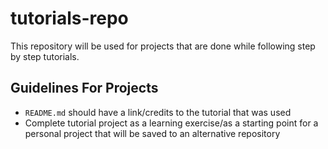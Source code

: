 # tutorials-repo
This repository will be used for projects that are done while following step by step tutorials.

## Guidelines For Projects
- `README.md` should have a link/credits to the tutorial that was used 
- Complete tutorial project as a learning exercise/as a starting point for a personal project that will be saved to an alternative repository  
